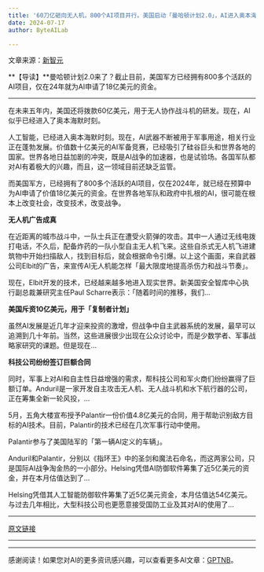 ```yaml
---
title: '60刀亿砸向无人机，800个AI项目并行。美国启动「曼哈顿计划2.0」，AI进入奥本海默时刻？'
date: 2024-07-17
author: ByteAILab

---
```


文章来源：[新智元](https://mp.weixin.qq.com/s/FwWM3VwLlbKc9jSUPiYUug)

**【导读】**曼哈顿计划2.0来了？截止目前，美国军方已经拥有800多个活跃的AI项目，仅在24年就为AI申请了18亿美元的资金。

---
在未来五年内，美国还将拨款60亿美元，用于无人协作战斗机的研发。现在，AI似乎已经进入了奥本海默时刻。

人工智能，已经进入奥本海默时刻。现在，AI武器不断被用于军事用途，相关行业正在蓬勃发展。价值数十亿美元的AI军备竞赛，已经吸引了硅谷巨头和世界各地的国家。世界各地日益加剧的冲突，既是AI战争的加速器，也是试验场。各国军队都对AI有着极大的兴趣，而且，这一领域目前还缺乏监管。

而美国军方，已经拥有了800多个活跃的AI项目，仅在2024年，就已经在预算中为AI申请了价值18亿美元的资金。在世界各地军队和政府中扎根的AI，很可能在根本上改变社会，改变技术，改变战争。

**无人机广告成真**

在近距离的城市战斗中，一队士兵正在遭受火箭弹的攻击。其中一人通过无线电拨打电话，不久后，配备炸药的一队小型自主无人机飞来。这些自杀式无人机飞进建筑物中开始扫描敌人，找到目标后，就会根据命令引爆。以上这个画面，来自武器公司Elbit的广告，来宣传AI无人机能怎样「最大限度地提高杀伤力和战斗节奏」。

现在，Elbit开发的技术，已经越来越多地进入现实世界。新美国安全智库中心执行副总裁兼研究主任Paul Scharre表示：「随着时间的推移，我们...

**美国斥资10亿美元，用于「复制者计划」**

虽然AI发展是近几年才迎来投资的激增，但战争中自主武器系统的发展，最早可以追溯到几十年前。当然，这些进展很少出现在公众讨论中，而是少数学者、军事战略家研究的课题。但是现在...

**科技公司纷纷签订巨额合同**

同时，军事上对AI和自主性日益增强的需求，帮科技公司和军火商们纷纷赢得了巨额订单。Anduril是一家开发自主攻击无人机、无人战斗机和水下航行器的公司，正在筹集全新一轮风投，...

5月，五角大楼宣布授予Palantir一份价值4.8亿美元的合同，用于帮助识别敌方目标的AI技术。目前，Palantir的技术已经在几次军事行动中使用。

Palantir参与了美国陆军的「第一辆AI定义的车辆」。

Anduril和Palantir，分别以《指环王》中的圣剑和魔法石命名，而这两家公司，只是国际AI战争淘金热的一小部分。Helsing凭借AI防御软件筹集了近5亿美元的资金，并在本月估值达到了...

Helsing凭借其人工智能防御软件筹集了近5亿美元资金，本月估值达54亿美元。与过去几年相比，大型科技公司也更愿意接受国防工业及其对AI的使用了...

---

[原文链接](https://www.aixinzhijie.com/article/6846274)

---
---
感谢阅读！如果您对AI的更多资讯感兴趣，可以查看更多AI文章：[GPTNB](https://gptnb.com)。